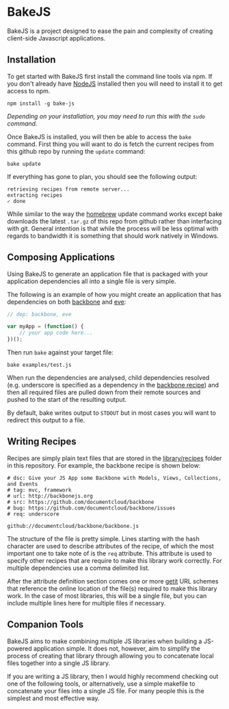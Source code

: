 # BakeJS

BakeJS is a project designed to ease the pain and complexity of creating client-side Javascript applications.

## Installation

To get started with BakeJS first install the command line tools via npm.  If you don't already have [NodeJS](http://nodejs.org/) installed then you will need to install it to get access to npm.

```
npm install -g bake-js
```

_Depending on your installation, you may need to run this with the `sudo` command._

Once BakeJS is installed, you will then be able to access the `bake` command.  First thing you will want to do is fetch the current recipes from this github repo by running the `update` command:

```
bake update
```

If everything has gone to plan, you should see the following output:

```
retrieving recipes from remote server...
extracting recipes
✓ done
```

While similar to the way the [homebrew](https://github.com/mxcl/homebrew) update command works except bake downloads the latest `.tar.gz` of this repo from github rather than interfacing with git.  General intention is that while the process will be less optimal with regards to bandwidth it is something that should work natively in Windows.

## Composing Applications

Using BakeJS to generate an application file that is packaged with your application dependencies all into a single file is very simple.

The following is an example of how you might create an application that has dependencies on both [backbone](https://github.com/documentcloud/backbone) and [eve](https://github.com/DmitryBaranovskiy/eve):

```js
// dep: backbone, eve

var myApp = (function() {
    // your app code here...
})();
```

Then run `bake` against your target file:

```
bake examples/test.js
```

When run the dependencies are analysed, child dependencies resolved (e.g. underscore is specified as a dependency in the [backbone recipe](/DamonOehlman/bake-js/blob/master/library/recipes/backbone)) and then all required files are pulled down from their remote sources and pushed to the start of the resulting output.

By default, bake writes output to `STDOUT` but in most cases you will want to redirect this output to a file.

## Writing Recipes

Recipes are simply plain text files that are stored in the [library/recipes](/DamonOehlman/bake-js/tree/master/library/recipes) folder in this repository.  For example, the backbone recipe is shown below:

```
# dsc: Give your JS App some Backbone with Models, Views, Collections, and Events
# tag: mvc, framework
# url: http://backbonejs.org
# src: https://github.com/documentcloud/backbone
# bug: https://github.com/documentcloud/backbone/issues
# req: underscore

github://documentcloud/backbone/backbone.js
```

The structure of the file is pretty simple.  Lines starting with the hash character are used to describe attributes of the recipe, of which the most important one to take note of is the `req` attribute.  This attribute is used to specify other recipes that are require to make this library work correctly.  For multiple dependencies use a comma delimited list.

After the attribute definition section comes one or more [getit](https://github.com/DamonOehlman/getit) URL schemes that reference the online location of the file(s) required to make this library work.  In the case of most libraries, this will be a single file, but you can include multiple lines here for multiple files if necessary.

## Companion Tools

BakeJS aims to make combining multiple JS libraries when building a JS-powered application simple.  It does not, however, aim to simplify the process of creating that library through allowing you to concatenate local files together into a single JS library.  

If you are writing a JS library, then I would highly recommend checking out one of the following tools, or alternatively, use a simple makefile to concatenate your files into a single JS file.  For many people this is the simplest and most effective way.